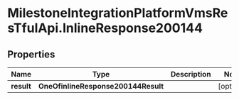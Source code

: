 # MilestoneIntegrationPlatformVmsResTfulApi.InlineResponse200144

## Properties
Name | Type | Description | Notes
------------ | ------------- | ------------- | -------------
**result** | **OneOfinlineResponse200144Result** |  | [optional] 
